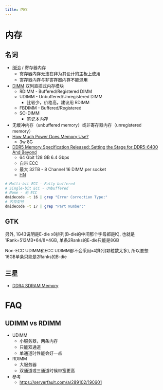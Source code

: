 ```yaml
---
title: 内存
---
```


# 内存

## 名词
* [REG](https://en.wikipedia.org/wiki/Registered_memory) / 寄存器内存
  * 寄存器内存无法在非为其设计的主板上使用
  * 寄存器内存与非寄存器内存不能混用
* [DIMM](http://en.wikipedia.org/wiki/DIMM) 双列直插式内存模块
  * RDIMM - Buffered/Registered DIMM
  * UDIMM - Unbuffered/Unregistered DIMM
    * 比较少，价格高，建议用 RDIMM
  * FBDIMM - Buffered/Registered
  * SO-DIMM
    * 笔记本内存
* 无缓冲内存（unbuffered memory）或非寄存器内存（unregistered memory）
* [How Much Power Does Memory Use?](https://www.crucial.com/support/articles-faq-memory/how-much-power-does-memory-use)
  * 3w 8G
* [DDR5 Memory Specification Released: Setting the Stage for DDR5-6400 And Beyond](https://www.anandtech.com/show/15912/ddr5-specification-released-setting-the-stage-for-ddr56400-and-beyond)
  * 64 Gbit 128 GB 6.4 Gbps
  * 自带 ECC
  * 最大 32TB - 8 Channel 16 DIMM per socket
  * [HN](https://news.ycombinator.com/item?id=23860779)

```bash
# Multi-bit ECC - Fully buffered
# Single-bit ECC - Unbuffered
# None - 无 ECC
dmidecode -t 16 | grep "Error Correction Type:"
# 内存型号
dmidecode -t 17 | grep "Part Number:"
```


## GTK
另外, 1G43说明是E-die x8排列(B-die的中间那个字母都是K), 也就是1Rank=512MB*64/8=4GB, 单条2Ranks的E-die只能是8GB

Non-ECC UDIMM和ECC UDIMM都不会采用x4排列(颗粒数太多), 所以要想16GB单条只能是2Ranks的B-die


## 三星
* [DDR4 SDRAM Memory](https://www.samsung.com/semiconductor/global.semi/file/resource/2018/06/DDR4_Product_guide_May.18.pdf)

# FAQ
## UDIMM vs RDIMM
* UDIMM
  * 小服务器，两条内存
  * 只能双通道
  * 单通道时性能会好一点
* RDIMM
  * 大服务器
  * 双通道或三通道时候带宽更高
* 参考
  * https://serverfault.com/a/289102/190601
